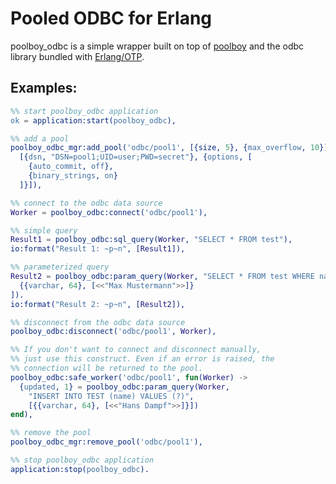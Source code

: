 Pooled ODBC for Erlang
======================

poolboy_odbc is a simple wrapper built on top of [poolboy](https://github.com/devinus/poolboy) and the
odbc library bundled with [Erlang/OTP](http://www.erlang.org/).

Examples:
---------

  ```erlang
  %% start poolboy_odbc application
  ok = application:start(poolboy_odbc),
  
  %% add a pool
  poolboy_odbc_mgr:add_pool('odbc/pool1', [{size, 5}, {max_overflow, 10}],
    [{dsn, "DSN=pool1;UID=user;PWD=secret"}, {options, [
      {auto_commit, off},
      {binary_strings, on}
    ]}]),
  
  %% connect to the odbc data source
  Worker = poolboy_odbc:connect('odbc/pool1'),
  
  %% simple query
  Result1 = poolboy_odbc:sql_query(Worker, "SELECT * FROM test"),
  io:format("Result 1: ~p~n", [Result1]),
  
  %% parameterized query
  Result2 = poolboy_odbc:param_query(Worker, "SELECT * FROM test WHERE name = ?", [
    {{varchar, 64}, [<<"Max Mustermann">>]}
  ]).
  io:format("Result 2: ~p~n", [Result2]),
  
  %% disconnect from the odbc data source
  poolboy_odbc:disconnect('odbc/pool1', Worker),
  
  %% If you don't want to connect and disconnect manually,
  %% just use this construct. Even if an error is raised, the
  %% connection will be returned to the pool.
  poolboy_odbc:safe_worker('odbc/pool1', fun(Worker) ->
    {updated, 1} = poolboy_odbc:param_query(Worker, 
      "INSERT INTO TEST (name) VALUES (?)",
      [{{varchar, 64}, [<<"Hans Dampf">>]}])
  end),
  
  %% remove the pool
  poolboy_odbc_mgr:remove_pool('odbc/pool1'),
  
  %% stop poolboy_odbc application
  application:stop(poolboy_odbc).
  ```